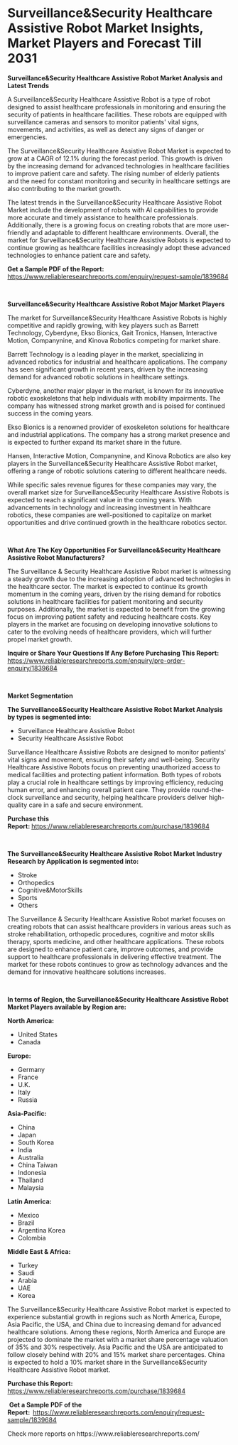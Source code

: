 <p><h1>Surveillance&Security Healthcare Assistive Robot Market Insights, Market Players and Forecast Till 2031</h1></p><p><strong>Surveillance&Security Healthcare Assistive Robot Market Analysis and Latest Trends</strong></p>
<p><p>A Surveillance&Security Healthcare Assistive Robot is a type of robot designed to assist healthcare professionals in monitoring and ensuring the security of patients in healthcare facilities. These robots are equipped with surveillance cameras and sensors to monitor patients' vital signs, movements, and activities, as well as detect any signs of danger or emergencies.</p><p>The Surveillance&Security Healthcare Assistive Robot Market is expected to grow at a CAGR of 12.1% during the forecast period. This growth is driven by the increasing demand for advanced technologies in healthcare facilities to improve patient care and safety. The rising number of elderly patients and the need for constant monitoring and security in healthcare settings are also contributing to the market growth.</p><p>The latest trends in the Surveillance&Security Healthcare Assistive Robot Market include the development of robots with AI capabilities to provide more accurate and timely assistance to healthcare professionals. Additionally, there is a growing focus on creating robots that are more user-friendly and adaptable to different healthcare environments. Overall, the market for Surveillance&Security Healthcare Assistive Robots is expected to continue growing as healthcare facilities increasingly adopt these advanced technologies to enhance patient care and safety.</p></p>
<p><strong>Get a Sample PDF of the Report:&nbsp;</strong> <a href="https://www.reliableresearchreports.com/enquiry/request-sample/1839684">https://www.reliableresearchreports.com/enquiry/request-sample/1839684</a></p>
<p>&nbsp;</p>
<p><strong>Surveillance&Security Healthcare Assistive Robot Major Market Players</strong></p>
<p><p>The market for Surveillance&Security Healthcare Assistive Robots is highly competitive and rapidly growing, with key players such as Barrett Technology, Cyberdyne, Ekso Bionics, Gait Tronics, Hansen, Interactive Motion, Companynine, and Kinova Robotics competing for market share.</p><p>Barrett Technology is a leading player in the market, specializing in advanced robotics for industrial and healthcare applications. The company has seen significant growth in recent years, driven by the increasing demand for advanced robotic solutions in healthcare settings.</p><p>Cyberdyne, another major player in the market, is known for its innovative robotic exoskeletons that help individuals with mobility impairments. The company has witnessed strong market growth and is poised for continued success in the coming years.</p><p>Ekso Bionics is a renowned provider of exoskeleton solutions for healthcare and industrial applications. The company has a strong market presence and is expected to further expand its market share in the future.</p><p>Hansen, Interactive Motion, Companynine, and Kinova Robotics are also key players in the Surveillance&Security Healthcare Assistive Robot market, offering a range of robotic solutions catering to different healthcare needs.</p><p>While specific sales revenue figures for these companies may vary, the overall market size for Surveillance&Security Healthcare Assistive Robots is expected to reach a significant value in the coming years. With advancements in technology and increasing investment in healthcare robotics, these companies are well-positioned to capitalize on market opportunities and drive continued growth in the healthcare robotics sector.</p></p>
<p>&nbsp;</p>
<p><strong>What Are The Key Opportunities For Surveillance&Security Healthcare Assistive Robot Manufacturers?</strong></p>
<p><p>The Surveillance & Security Healthcare Assistive Robot market is witnessing a steady growth due to the increasing adoption of advanced technologies in the healthcare sector. The market is expected to continue its growth momentum in the coming years, driven by the rising demand for robotics solutions in healthcare facilities for patient monitoring and security purposes. Additionally, the market is expected to benefit from the growing focus on improving patient safety and reducing healthcare costs. Key players in the market are focusing on developing innovative solutions to cater to the evolving needs of healthcare providers, which will further propel market growth.</p></p>
<p><strong>Inquire or Share Your Questions If Any Before Purchasing This Report:</strong> <a href="https://www.reliableresearchreports.com/enquiry/pre-order-enquiry/1839684">https://www.reliableresearchreports.com/enquiry/pre-order-enquiry/1839684</a></p>
<p>&nbsp;</p>
<p><strong>Market Segmentation</strong></p>
<p><strong>The Surveillance&Security Healthcare Assistive Robot Market Analysis by types is segmented into:</strong></p>
<p><ul><li>Surveillance Healthcare Assistive Robot</li><li>Security Healthcare Assistive Robot</li></ul></p>
<p><p>Surveillance Healthcare Assistive Robots are designed to monitor patients' vital signs and movement, ensuring their safety and well-being. Security Healthcare Assistive Robots focus on preventing unauthorized access to medical facilities and protecting patient information. Both types of robots play a crucial role in healthcare settings by improving efficiency, reducing human error, and enhancing overall patient care. They provide round-the-clock surveillance and security, helping healthcare providers deliver high-quality care in a safe and secure environment.</p></p>
<p><strong>Purchase this Report:&nbsp;</strong><a href="https://www.reliableresearchreports.com/purchase/1839684">https://www.reliableresearchreports.com/purchase/1839684</a></p>
<p>&nbsp;</p>
<p><strong>The Surveillance&Security Healthcare Assistive Robot Market Industry Research by Application is segmented into:</strong></p>
<p><ul><li>Stroke</li><li>Orthopedics</li><li>Cognitive&MotorSkills</li><li>Sports</li><li>Others</li></ul></p>
<p><p>The Surveillance & Security Healthcare Assistive Robot market focuses on creating robots that can assist healthcare providers in various areas such as stroke rehabilitation, orthopedic procedures, cognitive and motor skills therapy, sports medicine, and other healthcare applications. These robots are designed to enhance patient care, improve outcomes, and provide support to healthcare professionals in delivering effective treatment. The market for these robots continues to grow as technology advances and the demand for innovative healthcare solutions increases.</p></p>
<p>&nbsp;</p>
<p><strong>In terms of Region, the Surveillance&Security Healthcare Assistive Robot Market Players available by Region are:</strong></p>
<p>
    <p> <strong> North America: </strong>
        <ul>
            <li>United States</li>
            <li>Canada</li>
        </ul>
        </p> 
    <p> <strong> Europe: </strong>
        <ul>
            <li>Germany</li>
            <li>France</li>
            <li>U.K.</li>
            <li>Italy</li>
            <li>Russia</li>
        </ul>
        </p> 
    <p> <strong> Asia-Pacific: </strong>
        <ul>
            <li>China</li>
            <li>Japan</li>
            <li>South Korea</li>
            <li>India</li>
            <li>Australia</li>
            <li>China Taiwan</li>
            <li>Indonesia</li>
            <li>Thailand</li>
            <li>Malaysia</li>
        </ul>
        </p> 
    <p> <strong> Latin America: </strong>
        <ul>
            <li>Mexico</li>
            <li>Brazil</li>
            <li>Argentina Korea</li>
            <li>Colombia</li>
        </ul>
        </p> 
    <p> <strong> Middle East & Africa: </strong>
        <ul>
            <li>Turkey</li>
            <li>Saudi</li>
            <li>Arabia</li>
            <li>UAE</li>
            <li>Korea</li>
        </ul>
    </p>
    </p>
<p><p>The Surveillance&Security Healthcare Assistive Robot market is expected to experience substantial growth in regions such as North America, Europe, Asia Pacific, the USA, and China due to increasing demand for advanced healthcare solutions. Among these regions, North America and Europe are projected to dominate the market with a market share percentage valuation of 35% and 30% respectively. Asia Pacific and the USA are anticipated to follow closely behind with 20% and 15% market share percentages. China is expected to hold a 10% market share in the Surveillance&Security Healthcare Assistive Robot market.</p></p>
<p><strong>Purchase this Report: </strong><a href="https://www.reliableresearchreports.com/purchase/1839684">https://www.reliableresearchreports.com/purchase/1839684</a></p>
<p>&nbsp;<strong>Get a Sample PDF of the Report:&nbsp;&nbsp;</strong><a href="https://www.reliableresearchreports.com/enquiry/request-sample/1839684">https://www.reliableresearchreports.com/enquiry/request-sample/1839684</a></p>
<p><strong></strong></p>
<p>Check more reports on https://www.reliableresearchreports.com/</p>
